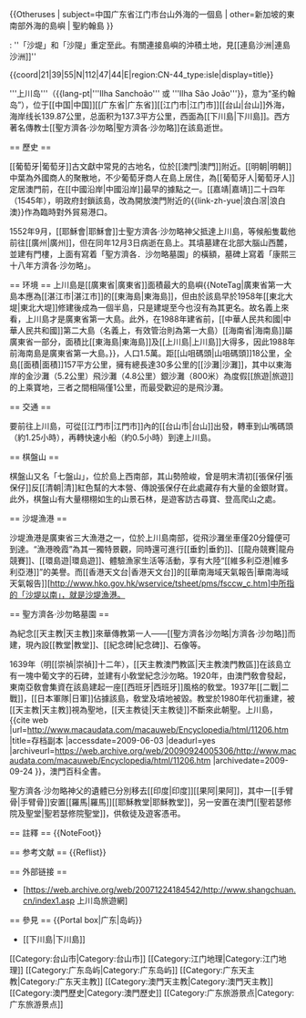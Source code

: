{{Otheruses
| subject=中国广东省江门市台山外海的一個島
| other=新加坡的東南部外海的島嶼
| 聖約翰島
}}

: ''「沙堤」和「沙隄」重定至此。有關連接島嶼的沖積土地，見[[連島沙洲|連島沙洲]]''

{{coord|21|39|55|N|112|47|44|E|region:CN-44_type:isle|display=title}}

'''上川岛'''（{{lang-pt|'''Ilha Sanchoão''' 或 '''Ilha São João'''}}，意为“圣约翰岛”），位于[[中国|中国]][[广东省|广东省]][[江门市|江门市]][[台山|台山]]外海，海岸线长139.87公里，总面积为137.3平方公里，西面為[[下川島|下川島]]。西方著名傳教士[[聖方濟各·沙勿略|聖方濟各·沙勿略]]在該島逝世。

== 歷史 ==

[[葡萄牙|葡萄牙]]古文獻中常見的古地名，位於[[澳門|澳門]]附近。[[明朝|明朝]]中葉為外國商人的聚散地，不少葡萄牙商人在島上居住，為[[葡萄牙人|葡萄牙人]]定居澳門前，在[[中國沿岸|中國沿岸]]最早的據點之一。[[嘉靖|嘉靖]]二十四年（1545年），明政府封鎖該島，改為開放澳門附近的{{link-zh-yue|浪白滘|浪白澳}}作為臨時對外貿易港口。

1552年9月，[[耶穌會|耶穌會]]士聖方濟各·沙勿略神父抵達上川島，等候船隻載他前往[[廣州|廣州]]，但在同年12月3日病逝在島上。其墳墓建在北部大腦山西麓，並建有門樓，上面有寫着「聖方濟各．沙勿略墓園」的橫額，墓碑上寫着「康熙三十八年方濟各·沙勿略」。

== 环境 ==
上川島是[[廣東省|廣東省]]面積最大的島嶼{{NoteTag|廣東省第一大島本應為[[湛江市|湛江市]]的[[東海島|東海島]]，但由於該島早於1958年[[東北大堤|東北大堤]]修建後成為一個半島，只是建堤至今也沒有為其更名。故名義上來看，上川島才是廣東省第一大島。此外，在1988年建省前，[[中華人民共和國|中華人民共和國]]第二大島（名義上，有效管治則為第一大島）[[海南省|海南島]]屬廣東省一部分，面積比[[東海島|東海島]]及[[上川島|上川島]]大得多，因此1988年前海南島是廣東省第一大島。}}，人口1.5萬。距[[山咀碼頭|山咀碼頭]]18公里，全島[[面積|面積]]157平方公里，擁有總長達30多公里的[[沙灘|沙灘]]，其中以東海岸的金沙灘（5.2公里）飛沙灘（4.8公里）銀沙灘（800米）為度假[[旅遊|旅遊]]的上乘寶地，三者之間相隔僅1公里，而最受歡迎的是飛沙灘。

== 交通 ==

要前往上川島，可從[[江門市|江門市]]內的[[台山市|台山]]出發，轉車到山嘴碼頭（約1.25小時），再轉快速小船（約0.5小時）到達上川島。

== 棋盤山 ==

棋盤山又名「七盤山」，位於島上西南部，其山勢險峻，曾是明末清初[[張保仔|張保仔]]反[[清朝|清]]紅色幫的大本營、傳說張保仔在此處藏存有大量的金銀財寶。此外，棋盤山有大量栩栩如生的山景石林，是遊客訪古尋寶、登高爬山之處。

== 沙堤漁港 ==

沙堤漁港是廣東省三大漁港之一，位於上川島南部，從飛沙灘坐車僅20分鐘便可到達。“漁港晚霞”為其一獨特景觀，同時還可進行[[垂釣|垂釣]]、[[龍舟競賽|龍舟競賽]]、[[環島遊|環島遊]]、體驗漁家生活等活動，享有大陸“[[維多利亞港|維多利亞港]]”的美譽。而[[香港天文台|香港天文台]]的[[華南海域天氣報告|華南海域天氣報告]][http://www.hko.gov.hk/wservice/tsheet/pms/fsccw_c.htm]中所指的「沙堤以南」，就是沙堤漁港。

== 聖方濟各·沙勿略墓園 ==

為紀念[[天主教|天主教]]來華傳教第一人——[[聖方濟各沙勿略|方濟各·沙勿略]]而建，現內設[[教堂|教堂]]、[[紀念碑|紀念碑]]、石像等。

1639年（明[[崇禎|崇禎]]十二年），[[天主教澳門教區|天主教澳門教區]]在該島立有一塊中葡文字的石碑，並建有小敎堂紀念沙勿略。1920年，由澳門敎會發起，東南亞敎會集資在該島建起一座[[西班牙|西班牙]]風格的敎堂。1937年[[二戰|二戰]]，[[日本軍隊|日軍]]佔據該島，敎堂及墳地被毀。教堂於1980年代初重建，被[[天主教|天主教]]視為聖地，[[天主教徒|天主教徒]]不斷來此朝聖。<ref>上川島， {{cite web |url=http://www.macaudata.com/macauweb/Encyclopedia/html/11206.htm |title=存档副本 |accessdate=2009-06-03 |deadurl=yes |archiveurl=https://web.archive.org/web/20090924005306/http://www.macaudata.com/macauweb/Encyclopedia/html/11206.htm |archivedate=2009-09-24 }}，澳門百科全書。</ref>

聖方濟各·沙勿略神父的遺體已分別移去[[印度|印度]][[果阿|果阿]]，其中一[[手臂骨|手臂骨]]安置[[羅馬|羅馬]][[耶穌教堂|耶穌教堂]]，另一安置在澳門[[聖若瑟修院及聖堂|聖若瑟修院聖堂]]，供敎徒及遊客憑弔。

== 註釋 ==
{{NoteFoot}}

== 参考文献 ==
{{Reflist}}

== 外部链接 ==
* [https://web.archive.org/web/20071224184542/http://www.shangchuan.cn/index1.asp 上川岛旅遊網]

== 參見 ==
{{Portal box|广东|岛屿}}
* [[下川島|下川島]]

[[Category:台山市|Category:台山市]]
[[Category:江门地理|Category:江门地理]]
[[Category:广东岛屿|Category:广东岛屿]]
[[Category:广东天主教|Category:广东天主教]]
[[Category:澳門天主教|Category:澳門天主教]]
[[Category:澳門歷史|Category:澳門歷史]]
[[Category:广东旅游景点|Category:广东旅游景点]]